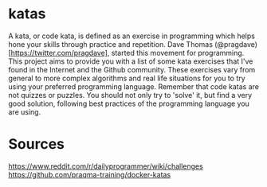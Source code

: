 # katas
A kata, or code kata, is defined as an exercise in programming which helps hone your skills through practice and repetition. Dave Thomas (@pragdave)[https://twitter.com/pragdave], started this movement for programming. This project aims to provide you with a list of some kata exercises that I've found in the Internet and the Github community. These exercises vary from general to more complex algorithms and real life situations for you to try using your preferred programming language. Remember that code katas are not quizzes or puzzles. You should not only try to 'solve' it, but find a very good solution, following best practices of the programming language you are using.

# Sources
https://www.reddit.com/r/dailyprogrammer/wiki/challenges
https://github.com/praqma-training/docker-katas